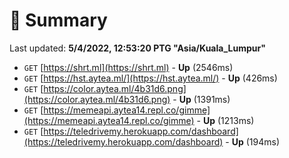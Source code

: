 # 📖 Summary
Last updated: **5/4/2022, 12:53:20 PTG "Asia/Kuala_Lumpur"**

- `GET` [https://shrt.ml](https://shrt.ml) - **Up** (2546ms)
- `GET` [https://hst.aytea.ml/](https://hst.aytea.ml/) - **Up** (426ms)
- `GET` [https://color.aytea.ml/4b31d6.png](https://color.aytea.ml/4b31d6.png) - **Up** (1391ms)
- `GET` [https://memeapi.aytea14.repl.co/gimme](https://memeapi.aytea14.repl.co/gimme) - **Up** (1213ms)
- `GET` [https://teledrivemy.herokuapp.com/dashboard](https://teledrivemy.herokuapp.com/dashboard) - **Up** (194ms)
